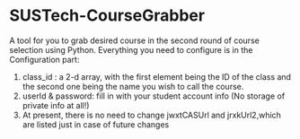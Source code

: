 # SUSTech-CourseGrabber
A tool for you to grab desired course in the second round of course selection using Python.
  Everything you need to configure is in the Configuration part:
  1. class_id : a 2-d array, with the first element being the ID of the class and the second one being the name you wish to call the course.
  2. userId & password: fill in with your student account info (No storage of private info at all!)
  3. At present, there is no need to change jwxtCASUrl and jrxkUrl2,which are listed just in case of future changes
